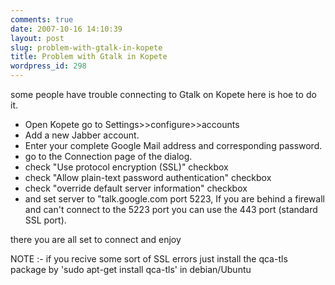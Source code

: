 ```yaml
---
comments: true
date: 2007-10-16 14:10:39
layout: post
slug: problem-with-gtalk-in-kopete
title: Problem with Gtalk in Kopete
wordpress_id: 298
---
```


some people have trouble connecting to Gtalk on Kopete here is hoe to do it.

* Open Kopete go to Settings\>\>configure\>\>accounts
* Add a new Jabber account.
* Enter your complete Google Mail address and corresponding password.
* go to the Connection page of the dialog.
* check "Use protocol encryption (SSL)" checkbox
* check "Allow plain-text password authentication" checkbox
* check "override default server information" checkbox
* and set server to "talk.google.com port 5223, If you are behind a firewall and can't connect to the 5223 port you can use the 443 port (standard SSL port).

there you are all set to connect and enjoy

NOTE :- if you recive some sort of SSL errors just install the qca-tls package by 'sudo apt-get install qca-tls' in debian/Ubuntu

